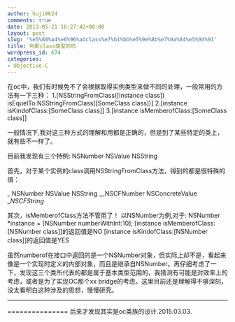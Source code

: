 ```yaml
---
author: huji0624
comments: true
date: 2013-05-21 16:27:42+00:00
layout: post
slug: '%e5%88%a4%e6%96%adclass%e7%b1%bb%e5%9e%8b%e7%9a%84%e5%9d%91'
title: 判断class类型的坑
wordpress_id: 674
categories:
- Objective-C
---
```


在oc中，我们有时候免不了会根据取得实例类型来做不同的处理，一般常用的方法有一下三种：
1.[NSStringFromClass([instance class]) isEquelTo:NSStringFromClass([SomeClass class])]
2.[instance isKindofClass:[SomeClass class]]
3.[instance isMemberofClass:[SomeClass class]]

一般情况下,我对这三种方式的理解和用都是正确的，但是到了某些特定的类上，就有些不一样了。

目前我发现有三个特例:
NSNumber
NSValue
NSString

首先，对于某个实例的class调用NSStringFromClass方法，得到的都是很特殊的值：

_ NSNumber NSValue NSString
__NSCFNumber NSConcreteValue __NSCFString_

其次，isMemberofClass方法不管用了！
以NSNumber为例,对于:
NSNumber *instance = [NSNumber numberWithInt:10];
[instance isMemberofClass:[NSNumber class]]的返回值是NO
[instance isKindofClass:[NSNumber class]]的返回值是YES

虽然numberof在接口中返回的是一个NSNumber对象，但实际上却不是，看起来像是一个实现时定义的内部对象，而且是继承自NSNumber。再仔细考虑了一下，发现这三个类所代表的都是属于基本类型范围的，我猜测有可能是对效率上的考虑，或者是为了实现OC那个xx bridge的考虑。这里目前还是理解得不够深刻，没太看明白这种涉及的思想，慢慢研究。



-----------
===============
后来才发现其实是oc类族的设计.2015.03.03.
